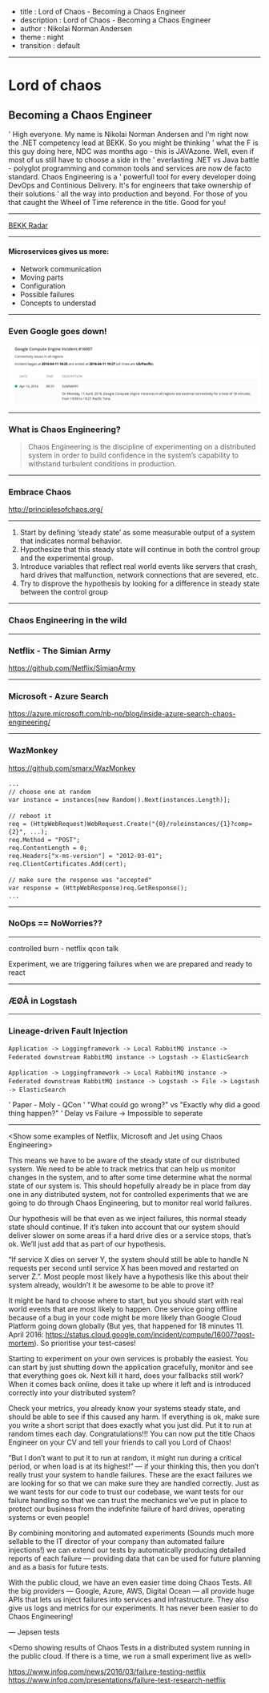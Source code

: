 - title : Lord of Chaos - Becoming a Chaos Engineer
- description : Lord of Chaos - Becoming a Chaos Engineer
- author : Nikolai Norman Andersen
- theme : night
- transition : default

***

# Lord of chaos
##  Becoming a Chaos Engineer

' High everyone. My name is Nikolai Norman Andersen and I'm right now the .NET competency lead at BEKK. So you might be thinking
' what the F is this guy doing here, NDC was months ago - this is JAVAzone. Well, even if most of us still have to choose a side in the
' everlasting .NET vs Java battle - polyglot programming and common tools and services are now de facto standard. Chaos Engineering is a
' powerfull tool for every developer doing DevOps and Continious Delivery. It's for engineers that take ownership of their solutions
' all the way into production and beyond. For those of you that caught the Wheel of Time reference in the title. Good for you!

***

<a href="https://radar.bekk.no/tech2016/arkitektur-og-plattform" data-preview-link>BEKK Radar</a>

---

#### Microservices gives us more:

- Network communication
- Moving parts
- Configuration
- Possible failures
- Concepts to understad <!-- Like Service discovery and Circuit breakers -->

<!-- Our software systems are becoming more complex and more distributed. Microservices has become a household word, and many greenfield projects starts with small services from scratch. While it gives a lot opportunities, especially when it comes to scaling, polyglot solutions and maintenance, it also gives us a new set of problems: More network communication and more moving parts. We have a lot more configuration and we need to gracefully handle failures. Most likely we need service discovery and we are probably using a circuit breaker or two. This is getting complicated, but we get it working. -->

---

### Even Google goes down!

![Google Compute Engine Incident](images/googlecomputeincident.png)

<!-- So how can we solve it? Well, you should  -->


***

### What is Chaos Engineering?

> Chaos Engineering is the discipline of experimenting on a distributed system
in order to build confidence in the system’s capability
to withstand turbulent conditions in production.

<!-- And why is this so important now? Right now I'm supposed to be at my desk to make sure National Tests in Norway are going as expected -->

***

<!-- But how do we trust that all our failure handling will work as expected? How can we be sure that our autoscaling works? -->

### Embrace Chaos

<!-- We use unit tests to make sure our logic is sound, integration tests to test how our modules and systems work together and smoke tests to test more realistic scenarios when our solution is deployed to a environment with similarities to production. However we all know there are bugs or situations that will only occur in production, either because of the data or because of the load. Chaos Testing is a response to all of this. By injecting failures in a controlled experiment we can see how our system handles them. And we do it the only place where it matters: In production! And before you jump out of your chair to yell “Testing in production!? That’s crazy!”, let me tell you a bit more about Chaos Testing in practice: Chaos Testing, or Chaos Engineering, is not about fucking yourself over. It’s about finding weaknesses before they manifest, and to automate the process so you can, at any time - and after any change - be certain that your infrastructure and system can handle failures. -->

http://principlesofchaos.org/

---

1. Start by defining ‘steady state’ as some measurable output of a system that indicates normal behavior.
1. Hypothesize that this steady state will continue in both the control group and the experimental group.
1. Introduce variables that reflect real world events like servers that crash, hard drives that malfunction, network connections that are severed, etc.
1. Try to disprove the hypothesis by looking for a difference in steady state between the control group

***

### Chaos Engineering in the wild

---

### Netflix - The Simian Army
https://github.com/Netflix/SimianArmy <!-- Chaos Monkey -->

<!-- is a suite of tools for keeping your cloud operating in top form. Chaos Monkey, the first member, is a resiliency tool that helps ensure that your applications can tolerate random instance failures -->

---

### Microsoft - Azure Search
https://azure.microsoft.com/nb-no/blog/inside-azure-search-chaos-engineering/

---

### WazMonkey
https://github.com/smarx/WazMonkey

```
...
// choose one at random
var instance = instances[new Random().Next(instances.Length)];

// reboot it
req = (HttpWebRequest)WebRequest.Create("{0}/roleinstances/{1}?comp={2}", ...);
req.Method = "POST";
req.ContentLength = 0;
req.Headers["x-ms-version"] = "2012-03-01";
req.ClientCertificates.Add(cert);

// make sure the response was "accepted"
var response = (HttpWebResponse)req.GetResponse();
...
```

***

### NoOps == NoWorries??

***

controlled burn - netflix qcon talk

Experiment, we are triggering failures when we are prepared and ready to react

***

### ÆØÅ in Logstash

***

### Lineage-driven Fault Injection
`Application -> Loggingframework -> Local RabbitMQ instance -> Federated downstream RabbitMQ instance -> Logstash -> ElasticSearch`

`Application -> Loggingframework -> Local RabbitMQ instance -> Federated downstream RabbitMQ instance -> Logstash -> File -> Logstash -> ElasticSearch`

' Paper - Moly - QCon
' "What could go wrong?" vs "Exactly  why did a good thing happen?"
' Delay vs Failure -> Impossible to seperate

***

<Show some examples of Netflix, Microsoft and Jet using Chaos Engineering>

This means we have to be aware of the steady state of our distributed system. We need to be able to track metrics that can help us monitor changes in the system, and to after some time determine what the normal state of our system is. This should hopefully already be in place from day one in any distributed system, not for controlled experiments that we are going to do through Chaos Engineering, but to monitor real world failures.

Our hypothesis will be that even as we inject failures, this normal steady state should continue. If it’s taken into account that our system should deliver slower on some areas if a hard drive dies or a service stops, that’s ok. We’ll just add that as part of our hypothesis.

“If service X dies on server Y, the system should still be able to handle N requests per second until service X has been moved and restarted on server Z.”. Most people most likely have a hypothesis like this about their system already, wouldn’t it be awesome to be able to prove it?

It might be hard to choose where to start, but you should start with real world events that are most likely to happen. One service going offline because of a bug in your code might be more likely than Google Cloud Platform going down globally (But yes, that happened for 18 minutes 11. April 2016: https://status.cloud.google.com/incident/compute/16007?post-mortem). So prioritise your test-cases!

Starting to experiment on your own services is probably the easiest. You can start by just shutting down the application gracefully, monitor and see that everything goes ok. Next kill it hard, does your fallbacks still work? When it comes back online, does it take up where it left and is introduced correctly into your distributed system?

Check your metrics, you already know your systems steady state, and should be able to see if this caused any harm. If everything is ok, make sure you write a short script that does exactly what you just did. Put it to run at random times each day. Congratulations!!! You can now put the title Chaos Engineer on your CV and tell your friends to call you Lord of Chaos!

“But I don’t want to put it to run at random, it might run during a critical period, or when load is at its highest!” — if your thinking this, then you don’t really trust your system to handle failures. These are the exact failures we are looking for so that we can make sure they are handled correctly. Just as we want tests for our code to trust our codebase, we want tests for our failure handling so that we can trust the mechanics we’ve put in place to protect our business from the indefinite failure of hard drives, operating systems or even people!

By combining monitoring and automated experiments (Sounds much more sellable to the IT director of your company than automated failure injections!) we can extend our tests by automatically producing detailed reports of each failure — providing data that can be used for future planning and as a basis for future tests.

With the public cloud, we have an even easier time doing Chaos Tests. All the big providers — Google, Azure, AWS, Digital Ocean — all provide huge APIs that lets us inject failures into services and infrastructure. They also give us logs and metrics for our experiments. It has never been easier to do Chaos Engineering!

— Jepsen tests

<Demo showing results of Chaos Tests in a distributed system running in the public cloud. If there is a time, we run a small experiment live as well>

https://www.infoq.com/news/2016/03/failure-testing-netflix
https://www.infoq.com/presentations/failure-test-research-netflix